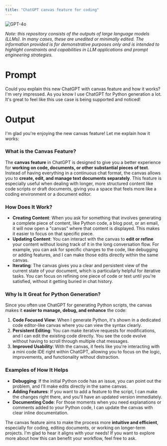 ```yaml
---
title: "ChatGPT canvas feature for coding"
---
```

![GPT-4o](https://img.shields.io/badge/GPT--4o-3333FF?style=for-the-badge&logo=openai&logoColor=white)



*Note: this repository consists of the outputs of large language models (LLMs). In many cases, these are unedited or minimally edited. The information provided is for demonstrative purposes only and is intended to highlight constraints and capabilities in LLM applications and prompt engineering strategies.*


# Prompt

Could you explain this new ChatGPT with canvas feature and how it works? I'm very impressed. As you know I use ChatGPT for Python generation a lot. It's great to feel like this use case is being supported and noticed!

# Output

I'm glad you're enjoying the new canvas feature! Let me explain how it works:

### What is the Canvas Feature?
The **canvas feature** in ChatGPT is designed to give you a better experience for **working on code, documents, or other substantial pieces of text**. Instead of having everything in a continuous chat format, the canvas allows you to **create, edit, and manage text documents separately**. This feature is especially useful when dealing with longer, more structured content like code scripts or draft documents, giving you a space that feels more like a coding environment or a document editor.

### How Does It Work?
- **Creating Content**: When you ask for something that involves generating a complete piece of content, like Python code, a blog post, or an email, it will now open a "canvas" where that content is displayed. This makes it easier to focus on that specific piece.
- **Updating Content**: You can interact with the canvas to **edit or refine** your content without losing track of it in the long conversation flow. For example, you can ask for specific changes to the code, like debugging or adding features, and I can make those edits directly within the same canvas.
- **Iterating**: The canvas gives you a clear and persistent view of the current state of your document, which is particularly helpful for iterative tasks. You can focus on refining one piece of code or text until you're satisfied, without it getting buried in chat history.
  
### Why Is It Great for Python Generation?
Since you often use ChatGPT for generating Python scripts, the canvas makes it **easier to manage, debug, and enhance** the code:
1. **Code Focused View**: When I generate Python, it's shown in a dedicated code editor-like canvas where you can view the syntax clearly.
2. **Persistent Editing**: You can make iterative requests for modifications, and I can edit the existing code directly. You see the code evolve without having to scroll through multiple chat messages.
3. **Improved Usability**: With the canvas, it feels like you're interacting with a mini code IDE right within ChatGPT, allowing you to focus on the logic, improvements, and functionality without distraction.

### Examples of How It Helps
- **Debugging**: If the initial Python code has an issue, you can point out the problem, and I’ll make edits directly in the same canvas.
- **Adding Features**: If you want to add a feature to the script, I can make the changes right there, and you'll have an updated version immediately.
- **Documenting Code**: For those moments when you need explanations or comments added to your Python code, I can update the canvas with clear inline documentation.

The canvas feature aims to make the process more **intuitive and efficient**, especially for coding, editing documents, or working on longer-term projects. I'm glad to hear it aligns with your needs! If you want to explore more about how this can benefit your workflow, feel free to ask.